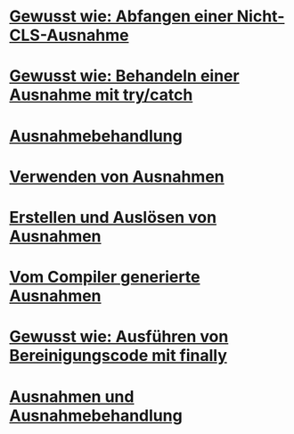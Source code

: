 # [Gewusst wie: Abfangen einer Nicht-CLS-Ausnahme](how-to-catch-a-non-cls-exception.md)
# [Gewusst wie: Behandeln einer Ausnahme mit try/catch](how-to-handle-an-exception-using-try-catch.md)
# [Ausnahmebehandlung](exception-handling.md)
# [Verwenden von Ausnahmen](using-exceptions.md)
# [Erstellen und Auslösen von Ausnahmen](creating-and-throwing-exceptions.md)
# [Vom Compiler generierte Ausnahmen](compiler-generated-exceptions.md)
# [Gewusst wie: Ausführen von Bereinigungscode mit finally](how-to-execute-cleanup-code-using-finally.md)
# [Ausnahmen und Ausnahmebehandlung](exceptions-and-exception-handling.md)
